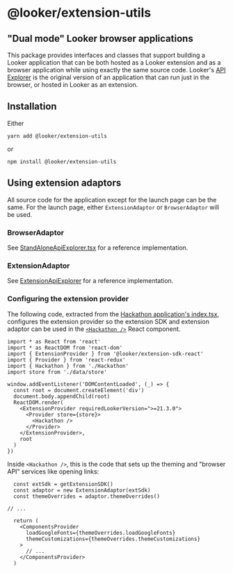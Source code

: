 # @looker/extension-utils

## "Dual mode" Looker browser applications

This package provides interfaces and classes that support building a Looker application that can be both hosted as
a Looker extension and as a browser application while using exactly the same source code. Looker's [API Explorer](https://github.com/looker-open-source/sdk-codegen/tree/main/packages/api-explorer)
is the original version of an application that can run just in the browser, or hosted in Looker as an extension.

## Installation

Either

```shell
yarn add @looker/extension-utils
```

or

```shell
npm install @looker/extension-utils
```

## Using extension adaptors

All source code for the application except for the launch page can be the same. For the launch page, either `ExtensionAdaptor` or `BrowserAdaptor` will be used.

### BrowserAdaptor

See [StandAloneApiExplorer.tsx](https://github.com/looker-open-source/sdk-codegen/tree/main/packages/api-explorer/src/StandAloneApiExplorer.tsx) for a reference implementation.

### ExtensionAdaptor

See [ExtensionApiExplorer](https://github.com/looker-open-source/sdk-codegen/tree/main/packages/extension-api-explorer/src/ExtensionApiExplorer.tsx) for a reference implementation.

### Configuring the extension provider

The following code, extracted from the [Hackathon application's index.tsx](https://github.com/looker-open-source/sdk-codegen/tree/main/packages/hackathon/src/index.tsx),
configures the extension provider so the extension SDK and extension adaptor can be used in the [`<Hackathon />`](https://github.com/looker-open-source/sdk-codegen/tree/main/packages/hackathon/src/Hackathon.tsx) React component.

```tsx
import * as React from 'react'
import * as ReactDOM from 'react-dom'
import { ExtensionProvider } from '@looker/extension-sdk-react'
import { Provider } from 'react-redux'
import { Hackathon } from './Hackathon'
import store from './data/store'

window.addEventListener('DOMContentLoaded', (_) => {
  const root = document.createElement('div')
  document.body.appendChild(root)
  ReactDOM.render(
    <ExtensionProvider requiredLookerVersion=">=21.3.0">
      <Provider store={store}>
        <Hackathon />
      </Provider>
    </ExtensionProvider>,
    root
  )
})
```

Inside `<Hackathon />`, this is the code that sets up the theming and "browser API" services like opening links:

```tsx
  const extSdk = getExtensionSDK()
  const adaptor = new ExtensionAdaptor(extSdk)
  const themeOverrides = adaptor.themeOverrides()

// ...

  return (
    <ComponentsProvider
      loadGoogleFonts={themeOverrides.loadGoogleFonts}
      themeCustomizations={themeOverrides.themeCustomizations}
    >
      // ...
    </ComponentsProvider>
  )
```
